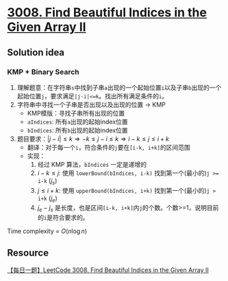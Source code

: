 # [3008. Find Beautiful Indices in the Given Array II](https://leetcode.com/problems/find-beautiful-indices-in-the-given-array-ii/description/)

## Solution idea
### KMP + Binary Search
1. 理解题意：在字符串`s`中找到子串`a`出现的一个起始位置`i`以及子串`b`出现的一个起始位置`j`，要求满足`|j-i|<=k`。找出所有满足条件的`i`。
2. 字符串中寻找一个子串是否出现以及出现的位置 -> KMP
    * KMP模版：寻找子串所有出现的位置
    * `aIndices`: 所有`a`出现的起始index位置
    * `bIndices`: 所有`b`出现的起始index位置
3. 题目要求：$|j-i| \leq k \Rightarrow -k \leq j-i \leq k \Rightarrow i-k \leq j \leq i+k$
    * 翻译：对于每一个`i`，符合条件的`j`要在`[i-k, i+k]`的区间范围
    * 实现：
        1. 经过 KMP 算法，`bIndices` 一定是递增的
        2. $i-k \leq j$: 使用 `lowerBound(bIndices, i-k)` 找到第一个(最小的)`j >= i-k` ($j_{s}$)
        3. $j \leq i+k$: 使用 `upperBound(bIndices, i+k)` 找到第一个(最小的)`j > i+k` ($j_{e}$)
        4. $j_{e} - j_{s}$ 是长度，也是区间`[i-k, i+k]`内`j`的个数。个数>=1，说明目前的`i`是符合要求的。 
    
Time complexity = $O(n\log n)$

## Resource
[【每日一题】LeetCode 3008. Find Beautiful Indices in the Given Array II](https://www.youtube.com/watch?v=_SBlKX9zc_0&ab_channel=HuifengGuan)